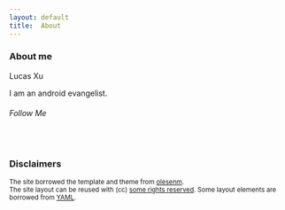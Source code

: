 ```yaml
---
layout: default
title:  About
---
```


### About me
Lucas Xu

I am an android evangelist.

<!-- AddThis Follow BEGIN -->
<h6 class="vlist">Follow Me</h6>
<br/>
<div class="addthis_toolbox addthis_32x32_style addthis_default_style">
<a class="addthis_button_google_follow" addthis:userid="101226668323584222394"></a>
<a class="addthis_button_facebook_follow" addthis:userid="xianminx"></a>
<a class="addthis_button_linkedin_follow" addthis:userid="xianminx"></a>
<a class="addthis_button_twitter_follow" addthis:userid="xianminx"></a>
</div>
<script type="text/javascript" src="http://s7.addthis.com/js/250/addthis_widget.js#pubid=ra-4fdf49b46dac2571"></script>


 
### Disclaimers 


<small class="meta final">
The site borrowed the template and theme from 
<a href="http://github.com/olesenm/olesenm.github.com">olesenm</a>. 
<br/>
The site layout can be reused with (cc)
<a href="http://creativecommons.org/licenses/by-sa/3.0/">some rights reserved</a>.
Some layout elements are borrowed from <a href="http://www.yaml.de/en/">YAML</a>.
</small>

